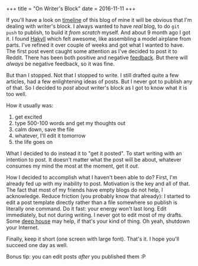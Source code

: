 +++
title = "On Writer's Block"
date = 2016-11-11
+++

If you'll have a look on [timeline](@/blog/_index.md) of this blog of mine it will be obvious that I'm dealing with writer's block. I always wanted to have _real_ blog, to do `git push` to publish, to build it _from scratch_ myself. And about 9 month ago I got it. I found [Hakyll](https://jaspervdj.be/hakyll/) which felt awesome, like assembling a model airplane from parts. I've refined it over couple of weeks and got what I wanted to have. The first post event caught some attention as I've decided to post it to Reddit. There has been both positive and negative [feedback](https://www.reddit.com/r/vim/comments/484isa/why_i_use_space_as_my_vim_leader_key/). But there will _always_ be negative feedback, so it was fine.

But than I stopped. Not that I stopped to write. I still drafted quite a few articles, had a few enlightening ideas of posts. But I never got to publish any of that. So I decided to _post_ about writer's block as I got to know what it is too well.

How it usually was:

1. get excited
2. type 500-100 words and get my thoughts out
3. calm down, save the file
4. whatever, I'll edit it tomorrow
5. the life goes on

What I decided to do instead it to "get it posted". To start writing with an intention to post. It doesn't matter what the post will be about, whatever consumes my mind the most at the moment, get it _out_.

How I decided to accomplish what I haven't been able to do? First, I'm already fed up with my inability to post. Motivation is the key and all of that. The fact that most of my friends have empty blogs do not help, I acknowledge. Reduce friction (you probably know that already): I started to edit a post template directly rather than a file somewhere so publish is literally one command. Do it fast: your energy won't last long. Edit immediately, but not during writing. I never got to edit most of my drafts. Some [deep house](https://open.spotify.com/playlist/37i9dQZF1DXa2SPUyWl8Y5) may help, if that's your kind of thing. Oh yeah, shutdown your Internet.

Finally, keep it short (one screen with large font). That's it. I hope you'll succeed one day as well.

Bonus tip: you can edit posts _after_ you published them :P
